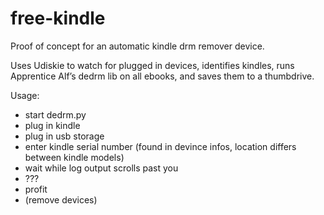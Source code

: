 free-kindle
===========

Proof of concept for an automatic kindle drm remover device.

Uses Udiskie to watch for plugged in devices, identifies kindles, runs Apprentice Alf’s dedrm lib on all ebooks, and saves them to a thumbdrive.

Usage:
* start dedrm.py
* plug in kindle
* plug in usb storage
* enter kindle serial number (found in devince infos, location differs between kindle models)
* wait while log output scrolls past you
* ???
* profit
* (remove devices)
